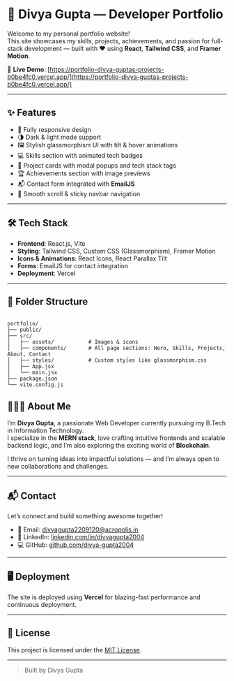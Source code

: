 # 💼 Divya Gupta — Developer Portfolio

Welcome to my personal portfolio website!  
This site showcases my skills, projects, achievements, and passion for full-stack development — built with ❤️ using **React**, **Tailwind CSS**, and **Framer Motion**.

🚀 **Live Demo**: [https://portfolio-divya-guptas-projects-b0be4fc0.vercel.app/](https://portfolio-divya-guptas-projects-b0be4fc0.vercel.app/)

---

## ✨ Features

- 🎯 Fully responsive design
- 🌗 Dark & light mode support
- 🖼️ Stylish glassmorphism UI with tilt & hover animations
- 💻 Skills section with animated tech badges
- 📁 Project cards with modal popups and tech stack tags
- 🏆 Achievements section with image previews
- 📬 Contact form integrated with **EmailJS**
- 🧭 Smooth scroll & sticky navbar navigation

---

## 🛠️ Tech Stack

- **Frontend**: React.js, Vite
- **Styling**: Tailwind CSS, Custom CSS (Glassmorphism), Framer Motion
- **Icons & Animations**: React Icons, React Parallax Tilt
- **Forms**: EmailJS for contact integration
- **Deployment**: Vercel

---

## 📁 Folder Structure

```

portfolio/
├── public/
├── src/
│   ├── assets/           # Images & icons
│   ├── components/       # All page sections: Hero, Skills, Projects, About, Contact
│   ├── styles/           # Custom styles like glassmorphism.css
│   ├── App.jsx
│   └── main.jsx
├── package.json
└── vite.config.js

```

## 👩🏻‍💻 About Me

I’m **Divya Gupta**, a passionate Web Developer currently pursuing my B.Tech in Information Technology.  
I specialize in the **MERN stack**, love crafting intuitive frontends and scalable backend logic, and I’m also exploring the exciting world of **Blockchain**.

I thrive on turning ideas into impactful solutions — and I’m always open to new collaborations and challenges.

---

## 📬 Contact

Let’s connect and build something awesome together!

- 📧 Email: [divyagupta2209120@acropolis.in](mailto:divyagupta2209120@acropolis.in)
- 🔗 LinkedIn: [linkedin.com/in/divyagupta2004](https://linkedin.com/in/divyagupta2004)
- 💻 GitHub: [github.com/divya-gupta2004](https://github.com/divya-gupta2004)

---

## 🖥️ Deployment

The site is deployed using **Vercel** for blazing-fast performance and continuous deployment.

---

## 📜 License

This project is licensed under the [MIT License](LICENSE).

---

> Built by Divya Gupta
```


